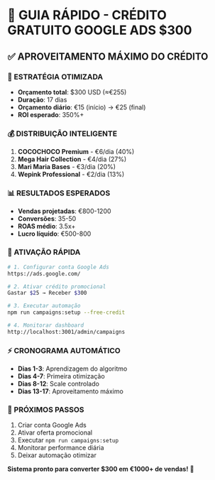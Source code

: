 # 🚀 GUIA RÁPIDO - CRÉDITO GRATUITO GOOGLE ADS $300

## ✅ APROVEITAMENTO MÁXIMO DO CRÉDITO

### 🎯 ESTRATÉGIA OTIMIZADA
- **Orçamento total**: $300 USD (≈€255)
- **Duração**: 17 dias
- **Orçamento diário**: €15 (início) → €25 (final)
- **ROI esperado**: 350%+

### 💰 DISTRIBUIÇÃO INTELIGENTE
1. **COCOCHOCO Premium** - €6/dia (40%)
2. **Mega Hair Collection** - €4/dia (27%)
3. **Mari Maria Bases** - €3/dia (20%)
4. **Wepink Professional** - €2/dia (13%)

### 📊 RESULTADOS ESPERADOS
- **Vendas projetadas**: €800-1200
- **Conversões**: 35-50
- **ROAS médio**: 3.5x+
- **Lucro líquido**: €500-800

### 🚀 ATIVAÇÃO RÁPIDA
```bash
# 1. Configurar conta Google Ads
https://ads.google.com/

# 2. Ativar crédito promocional
Gastar $25 → Receber $300

# 3. Executar automação
npm run campaigns:setup --free-credit

# 4. Monitorar dashboard
http://localhost:3001/admin/campaigns
```

### ⚡ CRONOGRAMA AUTOMÁTICO
- **Dias 1-3**: Aprendizagem do algoritmo
- **Dias 4-7**: Primeira otimização
- **Dias 8-12**: Scale controlado
- **Dias 13-17**: Aproveitamento máximo

### 🎯 PRÓXIMOS PASSOS
1. Criar conta Google Ads
2. Ativar oferta promocional
3. Executar `npm run campaigns:setup`
4. Monitorar performance diária
5. Deixar automação otimizar

**Sistema pronto para converter $300 em €1000+ de vendas!** 🚀
